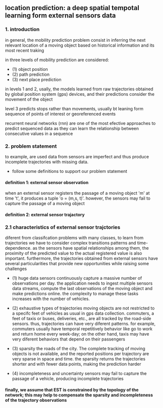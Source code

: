 ## location prediction: a deep spatial tempotal learning form external sensors data 


### 1. introduction 

in general, the mobility prediction problem consist in inferring the next relevant location of a moving object based on historical information and its most recent traking

in three levels of mobility prediction are considered:
- (1) object position
- (2) path prediction 
- (3) next place prediction

in levels 1 and 2, usally, the models learned from raw trajectories obtained by global position system (gps) devices, and their predictions consider the movement of the object

level 3 predicts stops rather than movements, usually bt leaning form sequence of points of interest or georeferenced events

recurrent neural networks (rnn) are one of the most efective approaches to predict sequenced data as they can learn the relationship between consecutive values in a sequence


### 2. problem statement

to example, are used data from sensors are imperfect and thus produce incomplete trajectories with missing data.

- follow some definitions to support our problem statement
#### definition 1: external sensor observation
when an external sensor registers the passage of a moving object 'm' at time 't', it produces a tuple 'o = (m,s, t)'.
however, the sensors may fail to capture the passage of a moving object 

#### definition 2: external sensor trajactory


### 2.1 characteristics of external sensor trajctories

diferent from classifcation problems with many classes, to learn from trajectories we have to consider complex transitions patterns and time-dependence. as the sensors have spatial relationships among them, the proximity of the predicted value to
the actual registered value is also important. furthermore, the trajectories obtained from external sensors have several particularities that provide new opportunities while raising some challenges

- (1) huge data 
sensors continuously capture a massive number of observations per day. the application needs to ingest multiple sensors data streams, compute the last observations of the moving object and make predictions online. the complexity to manage these tasks increases with the number of vehicles.

- (2) exhaustive types of trajectories 
moving objects are not restricted to a specifc feet of vehicles as usual in gps data collection. commuters, a feet of taxis or buses, deliveries, etc., are all tracked by the road-side sensors. thus, trajectories can have very diferent patterns. for example, commuters usually have temporal repetitively behavior like go to work and return home every week-day; on the
other hand, taxis may have very diferent behaviors that depend on their passengers

- (3) sparsity
the roads of the city. The complete tracking of moving objects is not available, and the reported positions per trajectory are very sparse in space and time. the sparsity returns the trajectories shorter and with fewer data points, making the prediction harder

- (4) incompleteness and uncertainty
sensors may fail to capture the passage of a vehicle, producing incomplete trajectories

#### finally, we assume that EST is constrained by the topology of the network; this may help to compensate the sparsity and incompleteness of the trajectory observations

